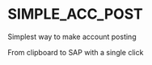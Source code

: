 # SIMPLE_ACC_POST
Simplest way to make account posting


From clipboard to SAP with a single click


